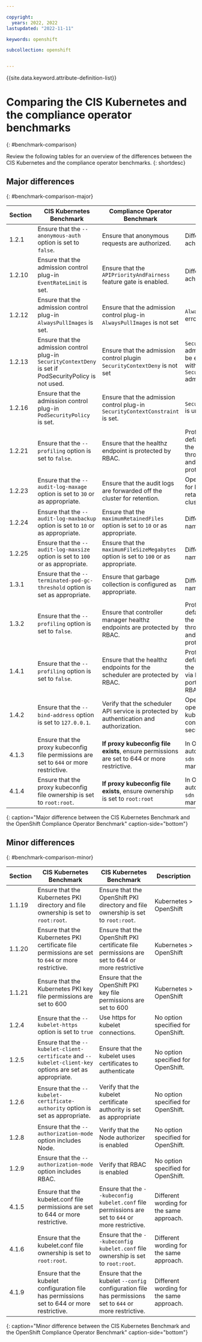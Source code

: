 ```yaml
---

copyright: 
  years: 2022, 2022
lastupdated: "2022-11-11"

keywords: openshift

subcollection: openshift


---
```


{{site.data.keyword.attribute-definition-list}}




# Comparing the CIS Kubernetes and the compliance operator benchmarks
{: #benchmark-comparison}

Review the following tables for an overview of the differences between the CIS Kubernetes and the compliance operator benchmarks.
{: shortdesc}

## Major differences
{: #benchmark-comparison-major}

| Section | CIS Kubernetes Benchmark| Compliance Operator Benchmark| Description |
| ---| --- | --- | --- |
| 1.2.1 | Ensure that the `--anonymous-auth` option is set to `false`. | Ensure that anonymous requests are authorized. | Different approaches to acheive the same purpose. |
| 1.2.10 | Ensure that the admission control plug-in `EventRateLimit` is set. | Ensure that the `APIPriorityAndFairness` feature gate is enabled. | Different approaches to achieve the same purpose.|
| 1.2.12 | Ensure that the admission control plug-in `AlwaysPullImages` is set. | Ensure that the admission control plug-in `AlwaysPullImages` is not set | `AlwaysPullImages` causes error on OpenShift. |
| 1.2.13 | Ensure that the admission control plug-in `SecurityContextDeny` is set if PodSecurityPolicy is not used. | Ensure that the admission control plugin `SecurityContextDeny` is not set | `SecurityContextDeny` admission controller can't be enabled as it conflicts with the `SecurityContextConstraint` admission controller. |
| 1.2.16 | Ensure that the admission control plug-in `PodSecurityPolicy` is set. | Ensure that the admission control plug-in `SecurityContextConstraint` is set. | `SecurityContextConstraint` is unique to OpenShift |
| 1.2.21 | Ensure that the `--profiling` option is set to `false`. | Ensure that the healthz endpoint is protected by RBAC. | Profiling is enabled by default in OpenShift, but the profiling data is sent through the healthz port and the port must be protected by RBAC. |
| 1.2.23 | Ensure that the `--audit-log-maxage` option is set to `30` or as appropriate. | Ensure that the audit logs are forwarded off the cluster for retention. | OpenShift has an operator for logging instead of retaining logs in the cluster. |
| 1.2.24 | Ensure that the `--audit-log-maxbackup` option is set to `10` or as appropriate. | Ensure that the `maximumRetainedFiles` option is set to `10` or as appropriate. | Different parameter names. |
| 1.2.25 | Ensure that the `--audit-log-maxsize` option is set to `100` or as appropriate. | Ensure that the `maximumFileSizeMegabytes` option is set to `100` or as appropriate. | Different parameter names. |
| 1.3.1 | Ensure that the `--terminated-pod-gc-threshold` option is set as appropriate. | Ensure that garbage collection is configured as appropriate. | Different parameter names. |
| 1.3.2 | Ensure that the `--profiling` option is set to `false`. | Ensure that controller manager healthz endpoints are protected by RBAC. | Profiling is enabled by default in OpenShift, but the profiling data is sent through the  healthz port and the port must be protected by RBAC. |
| 1.4.1 | Ensure that the `--profiling` option is set to `false`. | Ensure that the healthz endpoints for the scheduler are protected by RBAC. | Profiling is enabled by default in OpenShift, but the profiling data is sent via healthz port and the port must be protected by RBAC. |
| 1.4.2 | Ensure that the `--bind-address` option is set to `127.0.0.1`. | Verify that the scheduler API service is protected by authentication and authorization. | OpenShift has different operator than vanilla kubernetes, and configuration for its security differs |
| 4.1.3 | Ensure that the proxy kubeconfig file permissions are set to `644` or more restrictive. | **If proxy kubeconfig file exists**, ensure permissions are set to 644 or more restrictive. | In OpenShift, the file is automatically created by `sdn` controller in a secure manner. |
| 4.1.4 | Ensure that the proxy kubeconfig file ownership is set to `root:root`. | **If proxy kubeconfig file exists**, ensure ownership is set to `root:root` | In OpenShift, the file is automatically created by `sdn` controller in a secure manner. |
{: caption="Major difference between the CIS Kubernetes Benchmark and the OpenShift Compliance Operator Benchmark" caption-side="bottom"}

## Minor differences
{: #benchmark-comparison-minor}

| Section | CIS Kubernetes Benchmark| CIS Kubernetes Benchmark| Description |
| ---| --- | --- | --- |
| 1.1.19 | Ensure that the Kubernetes PKI directory and file ownership is set to `root:root`. | Ensure that the OpenShift PKI directory and file ownership is set to `root:root`. | Kubernetes > OpenShift |
| 1.1.20 | Ensure that the Kubernetes PKI certificate file permissions are set to `644` or more restrictive. | Ensure that the OpenShift PKI certificate file permissions are set to 644 or more restrictive | Kubernetes > OpenShift |
| 1.1.21 | Ensure that the Kubernetes PKI key file permissions are set to 600 | Ensure that the OpenShift PKI key file permissions are set to 600 | Kubernetes > OpenShift |
| 1.2.4 | Ensure that the `--kubelet-https` option is set to `true` | Use https for kubelet connections. | No option specified for OpenShift. |
| 1.2.5 | Ensure that the `--kubelet-client-certificate` and `--kubelet-client-key` options are set as appropriate. | Ensure that the kubelet uses certificates to authenticate | No option specified for OpenShift. |
| 1.2.6 | Ensure that the `--kubelet-certificate-authority` option is set as appropriate. | Verify that the kubelet certificate authority is set as appropriate | No option specified for OpenShift. |
| 1.2.8 | Ensure that the `--authorization-mode` option includes Node. | Verify that the Node authorizer is enabled | No option specified for OpenShift. |
| 1.2.9 | Ensure that the `--authorization-mode` option includes RBAC. | Verify that RBAC is enabled | No option specified for OpenShift. |
| 4.1.5 | Ensure that the kubelet.conf file permissions are set to 644 or more restrictive. | Ensure that the `--kubeconfig kubelet.conf` file permissions are set to `644` or more restrictive. | Different wording for the same approach. |
| 4.1.6 | Ensure that the kubelet.conf file ownership is set to `root:root`. | Ensure that the `--kubeconfig kubelet.conf` file ownership is set to `root:root`. | Different wording for the same approach. |
| 4.1.9 | Ensure that the kubelet configuration file has permissions set to 644 or more restrictive. | Ensure that the kubelet `--config` configuration file has permissions set to `644` or more restrictive. | Different wording for the same approach. |
{: caption="Minor difference between the CIS Kubernetes Benchmark and the OpenShift Compliance Operator Benchmark" caption-side="bottom"}
